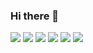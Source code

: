 ### Hi there 👋

<!--
**AllveGit/AllveGit** is a ✨ _special_ ✨ repository because its `README.md` (this file) appears on your GitHub profile.

Here are some ideas to get you started:

- 🔭 I’m currently working on ...
- 🌱 I’m currently learning ...
- 👯 I’m looking to collaborate on ...
- 🤔 I’m looking for help with ...
- 💬 Ask me about ...
- 📫 How to reach me: ...
- 😄 Pronouns: ...
- ⚡ Fun fact: ...
-->

<img src = "https://img.shields.io/badge/-C-A8B9CC?style=flat-square&logo=c%2B%2B"/> <img src = "https://img.shields.io/badge/-C++-00599C?style=flat-square&logo=c%2B%2B"/> <img src = "https://img.shields.io/badge/-CSharp-239120?style=flat-square&logo=c%2B%2B"/> <img src = "https://img.shields.io/badge/-Go-00ADD8?style=flat-square&logo=c%2B%2B"/> <img src = "https://img.shields.io/badge/-Rust-000000?style=flat-square&logo=c%2B%2B"/>
<img src = "https://img.shields.io/badge/-Unity-FFFFFF?style=flat-square&logo=c%2B%2B"/>
